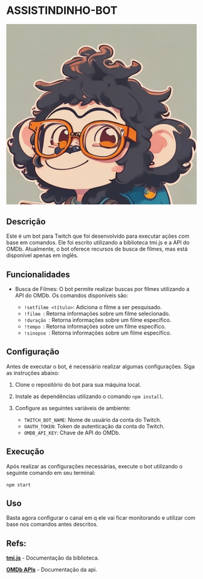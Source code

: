 
# ASSISTINDINHO-BOT
![Alt text](assets/assistendinhoBot.png)

## Descrição

Este é um bot para Twitch que foi desenvolvido para executar ações com base em comandos. Ele foi escrito utilizando a biblioteca tmi.js e a API do OMDb. Atualmente, o bot oferece recursos de busca de filmes, mas está disponível apenas em inglês.

## Funcionalidades

- Busca de Filmes: O bot permite realizar buscas por filmes utilizando a API do OMDb. Os comandos disponíveis são:

  - `!setfilme <título>`: Adiciona o filme a ser pesquisado.
  - `!filme `: Retorna informações sobre um filme selecionado.
  - `!duração `: Retorna informações sobre um filme específico.
  - `!tempo `: Retorna informações sobre um filme específico.
  - `!sinopse `: Retorna informações sobre um filme específico.

## Configuração

Antes de executar o bot, é necessário realizar algumas configurações. Siga as instruções abaixo:

1. Clone o repositório do bot para sua máquina local.
2. Instale as dependências utilizando o comando `npm install`.
3. Configure as seguintes variáveis de ambiente:

    - `TWITCH_BOT_NAME`: Nome de usuário da conta do Twitch.
    - `OAUTH_TOKEN`: Token de autenticação da conta do Twitch.
    - `OMDB_API_KEY`: Chave de API do OMDb.

## Execução

Após realizar as configurações necessárias, execute o bot utilizando o seguinte comando em seu terminal:

``npm start`` 

## Uso

Basta agora configurar o canal em q ele vai ficar monitorando e utilizar com base nos comandos antes descritos. 

## Refs: 

<a href='https://tmijs.com/'>**tmi.js**</a> - Documentação da biblioteca.

<a href='https://www.omdbapi.com/'>**OMDb APIs**</a> - Documentação da api.